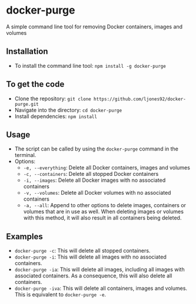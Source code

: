 # docker-purge
A simple command line tool for removing Docker containers, images and volumes

## Installation
- To install the command line tool: `npm install -g docker-purge`

## To get the code
- Clone the repository: `git clone https://github.com/ljones92/docker-purge.git`
- Navigate into the directory: `cd docker-purge`
- Install dependencies: `npm install`

## Usage
- The script can be called by using the `docker-purge` command in the terminal.
- Options:
  - `-e, --everything`: Delete all Docker containers, images and volumes
  - `-c, --containers`: Delete all stopped Docker containers
  - `-i, --images`: Delete all Docker images with no associated containers
  - `-v, --volumes`: Delete all Docker volumes with no associated containers
  - `-a, --all`: Append to other options to delete images, containers or volumes that are in use as well. When deleting images or volumes with this method, it will also result in all containers being deleted.

## Examples
- `docker-purge -c`: This will delete all stopped containers.
- `docker-purge -i`: This will delete all images with no associated containers.
- `docker-purge -ia`: This will delete all images, including all images with associated containers. As a consequence, this will also delete all containers.
- `docker-purge -iva`: This will delete all containers, images and volumes. This is equivalent to `docker-purge -e`.

